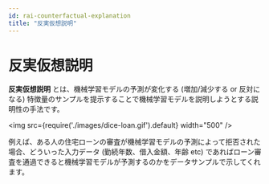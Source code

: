 ```yaml
---
id: rai-counterfactual-explanation
title: "反実仮想説明"
---
```

# 反実仮想説明
**反実仮想説明** とは、機械学習モデルの予測が変化する (増加/減少する or 反対になる) 特徴量のサンプルを提示することで機械学習モデルを説明しようとする説明性の手法です。

<img src={require('./images/dice-loan.gif').default} width="500" /><br/>

例えば、ある人の住宅ローンの審査が機械学習モデルの予測によって拒否された場合、どういった入力データ (勤続年数、借入金額、年齢 etc) であればローン審査を通過できると機械学習モデルが予測するのかをデータサンプルで示してくれます。